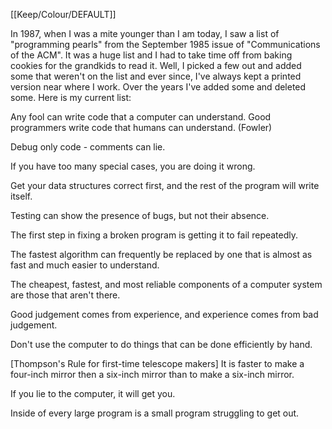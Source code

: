 [[Keep/Colour/DEFAULT]] 

In 1987, when I was a mite younger than I am today, I saw a list of "programming pearls" from the September 1985 issue of "Communications of the ACM". It was a huge list and I had to take time off from baking cookies for the grandkids to read it. Well, I picked a few out and added some that weren't on the list and ever since, I've always kept a printed version near where I work. Over the years I've added some and deleted some. Here is my current list:

Any fool can write code that a computer can understand. Good programmers write code that humans can understand. (Fowler)

Debug only code - comments can lie.

If you have too many special cases, you are doing it wrong.

Get your data structures correct first, and the rest of the program will write itself.

Testing can show the presence of bugs, but not their absence.

The first step in fixing a broken program is getting it to fail repeatedly.

The fastest algorithm can frequently be replaced by one that is almost as fast and much easier to understand.

The cheapest, fastest, and most reliable components of a computer system are those that aren't there.

Good judgement comes from experience, and experience comes from bad judgement.

Don't use the computer to do things that can be done efficiently by hand.

[Thompson's Rule for first-time telescope makers] It is faster to make a four-inch mirror then a six-inch mirror than to make a six-inch mirror.

If you lie to the computer, it will get you.

Inside of every large program is a small program struggling to get out.
